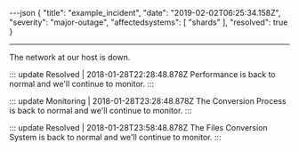 ---json
{
"title": "example_incident",
"date": "2019-02-02T06:25:34.158Z",
"severity": "major-outage",
"affectedsystems": [
"shards"
],
"resolved": true
}

---

<!--- language code: en -->

<!-- Your General content -->

The network at our host is down.

<!-- Definition of the Incident Updates -->

::: update Resolved | 2018-01-28T22:28:48.878Z
Performance is back to normal and we'll continue to monitor.
:::

::: update Monitoring | 2018-01-28T23:28:48.878Z
The Conversion Process is back to normal and we'll continue to monitor.
:::

::: update Resolved | 2018-01-28T23:58:48.878Z
The Files Conversion System is back to normal and we'll continue to monitor.
:::
